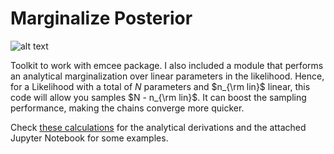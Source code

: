 # Marginalize Posterior

![alt text](https://github.com/tmmergulhao/marginalize-posterior/blob/master/marginalised_vs_nonmarginalised.png?raw=true)

Toolkit to work with emcee package. I also included a module that performs an analytical marginalization over linear parameters in the likelihood. 
Hence, for a Likelihood with a total of $N$ parameters and $n_{\rm lin}$ linear, this code will allow you samples $N - n_{\rm lin}$. 
It can boost the sampling performance, making the chains converge more quicker.

Check [these calculations](https://github.com/tmmergulhao/marginalize-posterior/blob/master/Marginalisation%20of%20linear%20parameters.pdf) for the analytical derivations and the attached Jupyter Notebook for some examples.
